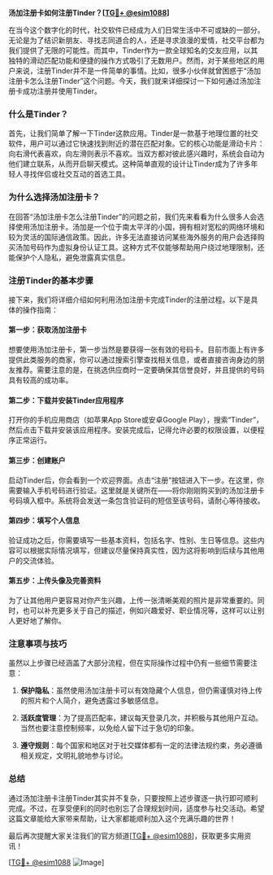 **汤加注册卡如何注册Tinder？[[TG💪+ @esim1088](https://t.me/s/esim1088)]**

在当今这个数字化的时代，社交软件已经成为人们日常生活中不可或缺的一部分。无论是为了结识新朋友、寻找志同道合的人，还是寻求浪漫的爱情，社交平台都为我们提供了无限的可能性。而其中，Tinder作为一款全球知名的交友应用，以其独特的滑动匹配功能和便捷的操作方式吸引了无数用户。然而，对于某些地区的用户来说，注册Tinder并不是一件简单的事情。比如，很多小伙伴就曾困惑于“汤加注册卡怎么注册Tinder”这个问题。今天，我们就来详细探讨一下如何通过汤加注册卡成功注册并使用Tinder。

### 什么是Tinder？

首先，让我们简单了解一下Tinder这款应用。Tinder是一款基于地理位置的社交软件，用户可以通过它快速找到附近的潜在匹配对象。它的核心功能是滑动卡片：向右滑代表喜欢，向左滑则表示不喜欢。当双方都对彼此感兴趣时，系统会自动为他们建立联系，从而开启聊天模式。这种简单直观的设计让Tinder成为了许多年轻人寻找伴侣或社交互动的首选工具。

### 为什么选择汤加注册卡？

在回答“汤加注册卡怎么注册Tinder”的问题之前，我们先来看看为什么很多人会选择使用汤加注册卡。汤加是一个位于南太平洋的小国，拥有相对宽松的网络环境和较为灵活的国际通信政策。因此，许多无法直接访问某些海外服务的用户会选择购买汤加号码作为虚拟身份认证工具。这种方式不仅能够帮助用户绕过地理限制，还能保护个人隐私，避免泄露真实信息。

### 注册Tinder的基本步骤

接下来，我们将详细介绍如何利用汤加注册卡完成Tinder的注册过程。以下是具体的操作指南：

#### 第一步：获取汤加注册卡

想要使用汤加注册卡，第一步当然是要获得一张有效的号码卡。目前市面上有许多提供此类服务的商家，你可以通过搜索引擎查找相关信息，或者直接咨询身边的朋友推荐。需要注意的是，在挑选供应商时一定要确保其信誉良好，并且提供的号码具有较高的成功率。

#### 第二步：下载并安装Tinder应用程序

打开你的手机应用商店（如苹果App Store或安卓Google Play），搜索“Tinder”，然后点击下载并安装该应用程序。安装完成后，记得允许必要的权限设置，以便程序正常运行。

#### 第三步：创建账户

启动Tinder后，你会看到一个欢迎界面。点击“注册”按钮进入下一步。在这里，你需要输入手机号码进行验证。这里就是关键所在——将你刚刚购买到的汤加注册卡号码填入框中。系统将会发送一条包含验证码的短信至该号码，请耐心等待接收。

#### 第四步：填写个人信息

验证成功之后，你需要填写一些基本资料，包括名字、性别、生日等信息。这些内容可以根据实际情况填写，但建议尽量保持真实性，因为这将影响到后续与其他用户的交流体验。

#### 第五步：上传头像及完善资料

为了让其他用户更容易对你产生兴趣，上传一张清晰美观的照片是非常重要的。同时，也可以补充更多关于自己的描述，例如兴趣爱好、职业情况等，这样可以让别人更好地了解你。

### 注意事项与技巧

虽然以上步骤已经涵盖了大部分流程，但在实际操作过程中仍有一些细节需要注意：

1. **保护隐私**：虽然使用汤加注册卡可以有效隐藏个人信息，但仍需谨慎对待上传的照片和个人简介，避免透露过多敏感信息。
   
2. **活跃度管理**：为了提高匹配率，建议每天登录几次，并积极与其他用户互动。当然也要注意控制频率，以免给人留下过于急切的印象。

3. **遵守规则**：每个国家和地区对于社交媒体都有一定的法律法规约束，务必遵循相关规定，文明礼貌地参与讨论。

### 总结

通过汤加注册卡注册Tinder其实并不复杂，只要按照上述步骤逐一执行即可顺利完成。不过，在享受便利的同时也别忘了合理规划时间，适度参与社交活动。希望这篇文章能给大家带来帮助，让大家都能顺利加入这个充满乐趣的世界！

最后再次提醒大家关注我们的官方频道[[TG💪+ @esim1088](https://t.me/s/esim1088)]，获取更多实用资讯！  

[[TG💪+ @esim1088](https://t.me/s/esim1088) ![Image](https://i.postimg.cc/4NQfJmqS/Snipaste-2025-05-13-00-14-12.png)]